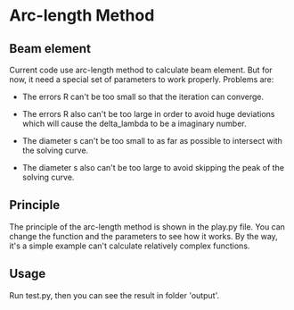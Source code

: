 # Arc-length Method

## Beam element

Current code use arc-length method to calculate beam element.
But for now, it need a special set of parameters to work properly.
Problems are:

- The errors R can't be too small so that the iteration can converge.

- The errors R also can't be too large in order to avoid huge deviations which will cause the delta_lambda to be a imaginary number.

- The diameter s can't be too small to as far as possible to intersect with the solving curve.

- The diameter s also can't be too large to avoid skipping the peak of the solving curve.

## Principle

The principle of the arc-length method is shown in the play.py file. You can change the function and the parameters to see how it works. By the way, it's a simple example can't calculate relatively complex functions.

## Usage

Run test.py, then you can see the result in folder 'output'.
